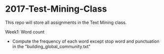# 2017-Test-Mining-Class

This repo will store all assignments in the Text Mining class.

Week1: Word count 
* Compute the frequency of each word except stop word and punctuation in the "building_global_community.txt"
